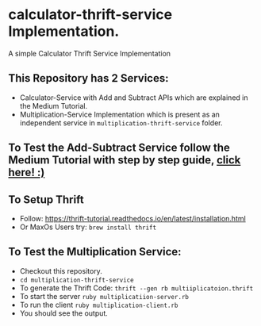# calculator-thrift-service Implementation.
A simple Calculator Thrift Service Implementation

## This Repository has 2 Services:
- Calculator-Service with Add and Subtract APIs which are explained in the Medium Tutorial. 
- Multiplication-Service Implementation which is present as an independent service in `multiplication-thrift-service` folder.

## To Test the Add-Subtract Service follow the Medium Tutorial with step by step guide, [click here! :)](https://medium.com/@goyal.1234rahul/my-first-apache-thrift-service-6be3e8bf650f)

## To Setup Thrift 
* Follow: https://thrift-tutorial.readthedocs.io/en/latest/installation.html 
* Or MaxOs Users try: `brew install thrift`

## To Test the Multiplication Service:
* Checkout this repository.
* `cd multiplication-thrift-service`
* To generate the Thrift Code: `thrift --gen rb multiiplicatoion.thrift`
* To start the server `ruby multiplicatiion-server.rb`
* To run the client `ruby multiplication-client.rb`
* You should see the output.

